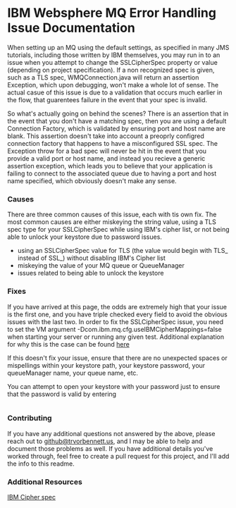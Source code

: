 # IBM Websphere MQ Error Handling Issue Documentation

When setting up an MQ using the default settings, as specified in many JMS tutorials, including those written by IBM themselves, you may run in to an issue when you attempt to change the SSLCipherSpec property or value (depending on project specification). If a non recognized spec is given, such as a TLS spec, WMQConnection.java will return an assertion Exception, which upon debugging, won't make a whole lot of sense. The actual casue of this issue is due to a validation that occurs much earlier in the flow, that guarentees failure in the event that your spec is invalid.

So what's actually going on behind the scenes? There is an assertion that in the event that you don't have a matching spec, then you are using a default Connection Factory, which is validated by ensuring port and host name are blank. This assertion doesn't take into account a preoprly configred connection factory that happens to have a misconfigured SSL spec. The Exception throw for a bad spec will never be hit in the event that you provide a valid port or host name, and instead you recieve a generic assertion exception, which leads you to believe that your application is failing to connect to the associated queue due to having a port and host name specified, which obviously doesn't make any sense.

### Causes

There are three common causes of this issue, each with tis own fix.
The most common causes are either miskeying the string value, using a TLS spec type for your SSLCipherSpec while using IBM's cipher list, or not being able to unlock your keystore due to password issues.

* using an SSLCipherSpec value for TLS (the value would begin with TLS_ instead of SSL_) without disabling IBM's Cipher list
* miskeying the value of your MQ queue or QueueManager
* issues related to being able to unlock the keystore

### Fixes

If you have arrived at this page, the odds are extremely high that your issue is the first one, and you have triple checked every field to avoid the obvious issues with the last two. In order to fix the SSLCipherSpec issue, you need to set the VM argument  -Dcom.ibm.mq.cfg.useIBMCipherMappings=false when starting your server or running any given test. Additional explanation for why this is the case can be found [here](https://developer.ibm.com/answers/questions/178651/what-tls-ciphersuites-are-supported-when-connectin.html)

If this doesn't fix your issue, ensure that there are no unexpected spaces or mispellings within your keystore path, your keystore password, your queueManager name, your queue name, etc.

You can attempt to open your keystore with your password just to ensure that the password is valid by entering
```    keystore -v -list -keystore path/for/your/keystore.jks
```
### Contributing

If you have any additional questions not answered by the above, please reach out to github@trvorbennett.us, and I may be able to help and document those problems as well. If you have additional details you've worked through, feel free to create a pull request for this project, and I'll add the info to this readme.

### Additional Resources

[IBM Cipher spec](https://www.ibm.com/support/knowledgecenter/en/SSEQTJ_8.5.5/com.ibm.websphere.ihs.doc/ihs/rihs_ciphspec.html)
